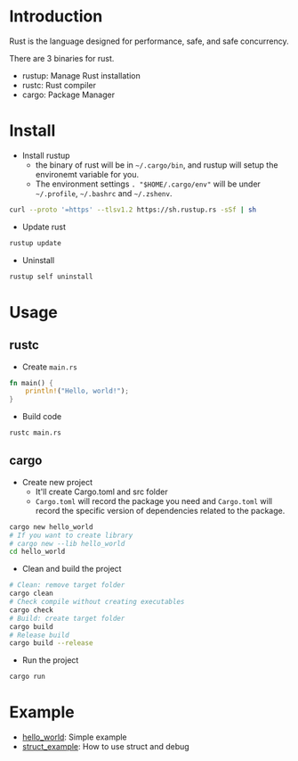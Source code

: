 # Introduction

Rust is the language designed for performance, safe, and safe concurrency.

There are 3 binaries for rust.

* rustup: Manage Rust installation
* rustc: Rust compiler
* cargo: Package Manager

# Install

* Install rustup
  - the binary of rust will be in `~/.cargo/bin`, and rustup will setup the environemt variable for you.
  - The environment settings `. "$HOME/.cargo/env"` will be under `~/.profile`, `~/.bashrc` and `~/.zshenv`.

```sh
curl --proto '=https' --tlsv1.2 https://sh.rustup.rs -sSf | sh
```

* Update rust

```sh
rustup update
```

* Uninstall

```sh
rustup self uninstall
```

# Usage

## rustc

* Create `main.rs`

```rust
fn main() {
    println!("Hello, world!");
}
```

* Build code

```sh
rustc main.rs
```

## cargo

* Create new project
  - It'll create Cargo.toml and src folder
  - `Cargo.toml` will record the package you need and `Cargo.toml` will record the specific version of dependencies related to the package.

```sh
cargo new hello_world
# If you want to create library
# cargo new --lib hello_world
cd hello_world
```

* Clean and build the project

```sh
# Clean: remove target folder
cargo clean
# Check compile without creating executables
cargo check
# Build: create target folder
cargo build
# Release build
cargo build --release
```

* Run the project

```sh
cargo run
```

# Example

* [hello_world](hello_world): Simple example
* [struct_example](struct_example): How to use struct and debug
